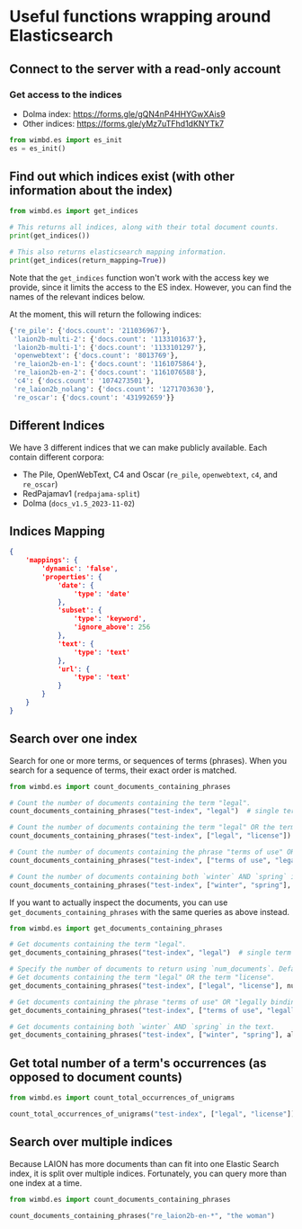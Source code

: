 Useful functions wrapping around Elasticsearch
==============================================

Connect to the server with a read-only account
----------------------------------------------

### Get access to the indices
* Dolma index: https://forms.gle/gQN4nP4HHYGwXAis9
* Other indices: https://forms.gle/yMz7uTFhd1dKNYTk7


```Python
from wimbd.es import es_init
es = es_init()
```

Find out which indices exist (with other information about the index)
---------------------------------------------------------------------
```Python
from wimbd.es import get_indices

# This returns all indices, along with their total document counts.
print(get_indices())

# This also returns elasticsearch mapping information.
print(get_indices(return_mapping=True))
```

Note that the `get_indices` function won't work with the access key we provide,
since it limits the access to the ES index.
However, you can find the names of the relevant indices below.

At the moment, this will return the following indices:
```Python
{'re_pile': {'docs.count': '211036967'},
 'laion2b-multi-2': {'docs.count': '1133101637'},
 'laion2b-multi-1': {'docs.count': '1133101297'},
 'openwebtext': {'docs.count': '8013769'},
 're_laion2b-en-1': {'docs.count': '1161075864'},
 're_laion2b-en-2': {'docs.count': '1161076588'},
 'c4': {'docs.count': '1074273501'},
 're_laion2b_nolang': {'docs.count': '1271703630'},
 're_oscar': {'docs.count': '431992659'}}
```

Different Indices
-----------------
We have 3 different indices that we can make publicly available. Each contain different corpora:
* The Pile, OpenWebText, C4 and Oscar (`re_pile`, `openwebtext`, `c4`, and `re_oscar`)
* RedPajamav1 (`redpajama-split`)
* Dolma (`docs_v1.5_2023-11-02`)

Indices Mapping
---------------
```json
{
    'mappings': {
        'dynamic': 'false',
        'properties': {
            'date': {
                'type': 'date'
            },
            'subset': {
                'type': 'keyword', 
                'ignore_above': 256
            },
            'text': {
                'type': 'text'
            },
            'url': {
                'type': 'text'
            }
        }
    }
}
```
 
Search over one index
---------------------

Search for one or more terms, or sequences of terms (phrases). When you search for
a sequence of terms, their exact order is matched. 

```Python
from wimbd.es import count_documents_containing_phrases

# Count the number of documents containing the term "legal".
count_documents_containing_phrases("test-index", "legal")  # single term

# Count the number of documents containing the term "legal" OR the term "license".
count_documents_containing_phrases("test-index", ["legal", "license"])  # list of terms

# Count the number of documents containing the phrase "terms of use" OR "legally binding".
count_documents_containing_phrases("test-index", ["terms of use", "legally binding"])  # list of word sequences

# Count the number of documents containing both `winter` AND `spring` in the text.
count_documents_containing_phrases("test-index", ["winter", "spring"], all_phrases=True)
```

If you want to actually inspect the documents, you can use `get_documents_containing_phrases` with the same queries as above instead.

```Python
from wimbd.es import get_documents_containing_phrases

# Get documents containing the term "legal".
get_documents_containing_phrases("test-index", "legal")  # single term

# Specify the number of documents to return using `num_documents`. Default is 10.
# Get documents containing the term "legal" OR the term "license".
get_documents_containing_phrases("test-index", ["legal", "license"], num_documents=50)  # list of terms

# Get documents containing the phrase "terms of use" OR "legally binding".
get_documents_containing_phrases("test-index", ["terms of use", "legally binding"])  # list of word sequences

# Get documents containing both `winter` AND `spring` in the text.
get_documents_containing_phrases("test-index", ["winter", "spring"], all_phrases=True)
```

Get total number of a term's occurrences (as opposed to document counts)
------------------------------------------------------------------------
```Python
from wimbd.es import count_total_occurrences_of_unigrams

count_total_occurrences_of_unigrams("test-index", ["legal", "license"])
```

Search over multiple indices
----------------------------

Because LAION has more documents than can fit into one Elastic Search index, it is split over multiple indices.
Fortunately, you can query more than one index at a time.

```Python
from wimbd.es import count_documents_containing_phrases

count_documents_containing_phrases("re_laion2b-en-*", "the woman")
```
